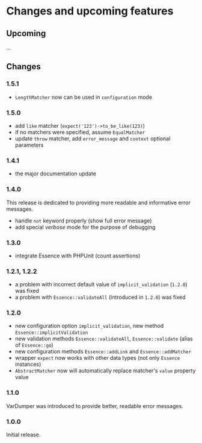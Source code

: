 # Changes and upcoming features

## Upcoming

...

## Changes

### 1.5.1

- `LengthMatcher` now can be used in `configuration` mode

### 1.5.0

- add `like` matcher (`expect('123')->to_be_like(123)`)
- if no matchers were specified, assume `EqualMatcher`
- update `throw` matcher, add `error_message` and `context` optional parameters

### 1.4.1

- the major documentation update

### 1.4.0

This release is dedicated to providing more readable and informative error messages.
- handle `not` keyword properly (show full error message)
- add special *verbose* mode for the purpose of debugging

### 1.3.0

- integrate Essence with PHPUnit (count assertions)

### 1.2.1, 1.2.2

- a problem with incorrect default value of `implicit_validation` (`1.2.0`) was fixed
- a problem with `Essence::validateAll` (introduced in `1.2.0`) was fixed

### 1.2.0

- new configuration option `implicit_validation`, new method `Essence::implicitValidation`
- new validation methods `Essence::validateAll`, `Essence::validate` (alias of `Essence::go`)
- new configuration methods `Essence::addLink` and `Essence::addMatcher`
- wrapper `expect` now works with other data types (not only `Essence` instances)
- `AbstractMatcher` now will automatically replace matcher's `value` property value

### 1.1.0

VarDumper was introduced to provide better, readable error messages.

### 1.0.0

Initial release.
